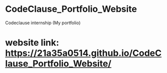 # CodeClause_Portfolio_Website
Codeclause internship (My portfolio)
# website link: https://21a35a0514.github.io/CodeClause_Portfolio_Website/
